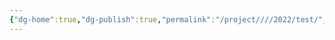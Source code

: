 ```yaml
---
{"dg-home":true,"dg-publish":true,"permalink":"/project////2022/test/","tags":"gardenEntry","dgHomeLink":true,"dgPassFrontmatter":true}
---
```




